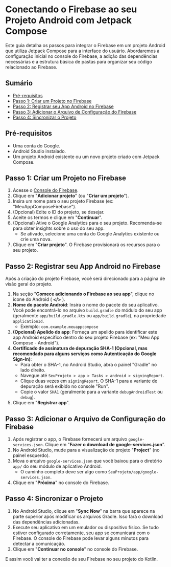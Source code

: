 # Conectando o Firebase ao seu Projeto Android com Jetpack Compose

Este guia detalha os passos para integrar o Firebase em um projeto Android que utiliza Jetpack Compose para a interface do usuário. Abordaremos a configuração inicial no console do Firebase, a adição das dependências necessárias e a estrutura básica de pastas para organizar seu código relacionado ao Firebase.

## Sumário

*   [Pré-requisitos](#pré-requisitos)
*   [Passo 1: Criar um Projeto no Firebase](#passo-1-criar-um-projeto-no-firebase)
*   [Passo 2: Registrar seu App Android no Firebase](#passo-2-registrar-seu-app-android-no-firebase)
*   [Passo 3: Adicionar o Arquivo de Configuração do Firebase](#passo-3-adicionar-o-arquivo-de-configuração-do-firebase)
*   [Passo 4: Sincronizar o Projeto](#passo-5-sincronizar-o-projeto)

## Pré-requisitos

*   Uma conta do Google.
*   Android Studio instalado.
*   Um projeto Android existente ou um novo projeto criado com Jetpack Compose.

## Passo 1: Criar um Projeto no Firebase

1.  Acesse o [Console do Firebase](https://console.firebase.google.com/).
2.  Clique em "**Adicionar projeto**" (ou "**Criar um projeto**").
3.  Insira um nome para o seu projeto Firebase (ex: "MeuAppComposeFirebase").
4.  (Opcional) Edite o ID do projeto, se desejar.
5.  Aceite os termos e clique em "**Continuar**".
6.  (Opcional) Ative o Google Analytics para o seu projeto. Recomenda-se para obter insights sobre o uso do seu app.
    *   Se ativado, selecione uma conta do Google Analytics existente ou crie uma nova.
7.  Clique em "**Criar projeto**". O Firebase provisionará os recursos para o seu projeto.

## Passo 2: Registrar seu App Android no Firebase

Após a criação do projeto Firebase, você será direcionado para a página de visão geral do projeto.

1.  Na seção "**Comece adicionando o Firebase ao seu app**", clique no ícone do Android ( **</>** ).
2.  **Nome do pacote Android**: Insira o nome do pacote do seu aplicativo. Você pode encontrá-lo no arquivo `build.gradle` do módulo do seu app (geralmente `app/build.gradle.kts` ou `app/build.gradle`), na propriedade `applicationId`.
    *   Exemplo: `com.example.meuappcompose`
3.  **(Opcional) Apelido do app**: Forneça um apelido para identificar este app Android específico dentro do seu projeto Firebase (ex: "Meu App Compose - Android").
4.  **Certificado de assinatura de depuração SHA-1 (Opcional, mas recomendado para alguns serviços como Autenticação do Google Sign-In)**:
    *   Para obter o SHA-1, no Android Studio, abra o painel "Gradle" no lado direito.
    *   Navegue até `SeuProjeto > app > Tasks > android > signingReport`.
    *   Clique duas vezes em `signingReport`. O SHA-1 para a variante de depuração será exibido no console "Run".
    *   Copie o valor `SHA1` (geralmente para a variante `debugAndroidTest` ou `debug`).
5.  Clique em "**Registrar app**".

## Passo 3: Adicionar o Arquivo de Configuração do Firebase

1.  Após registrar o app, o Firebase fornecerá um arquivo `google-services.json`. Clique em "**Fazer o download de google-services.json**".
2.  No Android Studio, mude para a visualização de projeto "**Project**" (no painel esquerdo).
3.  Mova o arquivo `google-services.json` que você baixou para o diretório `app/` do seu módulo de aplicativo Android.
    *   O caminho completo deve ser algo como `SeuProjeto/app/google-services.json`.
4.  Clique em "**Próxima**" no console do Firebase.

## Passo 4: Sincronizar o Projeto

1.  No Android Studio, clique em "**Sync Now**" na barra que aparece na parte superior após modificar os arquivos Gradle. Isso fará o download das dependências adicionadas.
2.  Execute seu aplicativo em um emulador ou dispositivo físico. Se tudo estiver configurado corretamente, seu app se comunicará com o Firebase. O console do Firebase pode levar alguns minutos para detectar a comunicação.
3.  Clique em "**Continuar no console**" no console do Firebase.

E assim você vai ter a conexão de seu Firebase no seu projeto do Kotlin.
